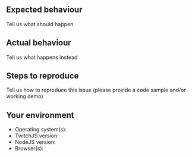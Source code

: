 ## Expected behaviour

Tell us what should happen

## Actual behaviour

Tell us what happens instead

## Steps to reproduce

Tell us how to reproduce this issue (please provide a code sample and/or working
demo)

## Your environment

* Operating system(s):
* TwitchJS version:
* NodeJS version:
* Browser(s):
